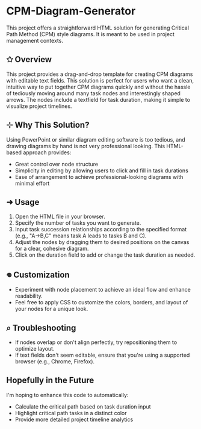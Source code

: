 # CPM-Diagram-Generator
This project offers a straightforward HTML solution for generating Critical Path Method (CPM) style diagrams. It is meant to be used in project management contexts.

## ✩ Overview
This project provides a drag-and-drop template for creating CPM diagrams with editable text fields. This solution is perfect for users who want a clean, intuitive way to put together CPM diagrams quickly and without the hassle of tediously moving around many task nodes and interestingly shaped arrows. The nodes include a textfield for task duration, making it simple to visualize project timelines.

## ⊹ Why This Solution?
Using PowerPoint or similar diagram editing software is too tedious, and drawing diagrams by hand is not very professional looking. This HTML-based approach provides:
* Great control over node structure
* Simplicity in editing by allowing users to click and fill in task durations
* Ease of arrangement to achieve professional-looking diagrams with minimal effort

##  ➜ Usage
1. Open the HTML file in your browser.
2. Specify the number of tasks you want to generate.
3. Input task succession relationships according to the specified format (e.g., "A->B,C" means task A leads to tasks B and C).
4. Adjust the nodes by dragging them to desired positions on the canvas for a clear, cohesive diagram.
5. Click on the duration field to add or change the task duration as needed.

## 𖦹 Customization
* Experiment with node placement to achieve an ideal flow and enhance readability.
* Feel free to apply CSS to customize the colors, borders, and layout of your nodes for a unique look.

## ⌕ Troubleshooting
* If nodes overlap or don't align perfectly, try repositioning them to optimize layout.
* If text fields don't seem editable, ensure that you're using a supported browser (e.g., Chrome, Firefox).

## Hopefully in the Future
I'm hoping to enhance this code to automatically:
* Calculate the critical path based on task duration input
* Highlight critical path tasks in a distinct color
* Provide more detailed project timeline analytics
